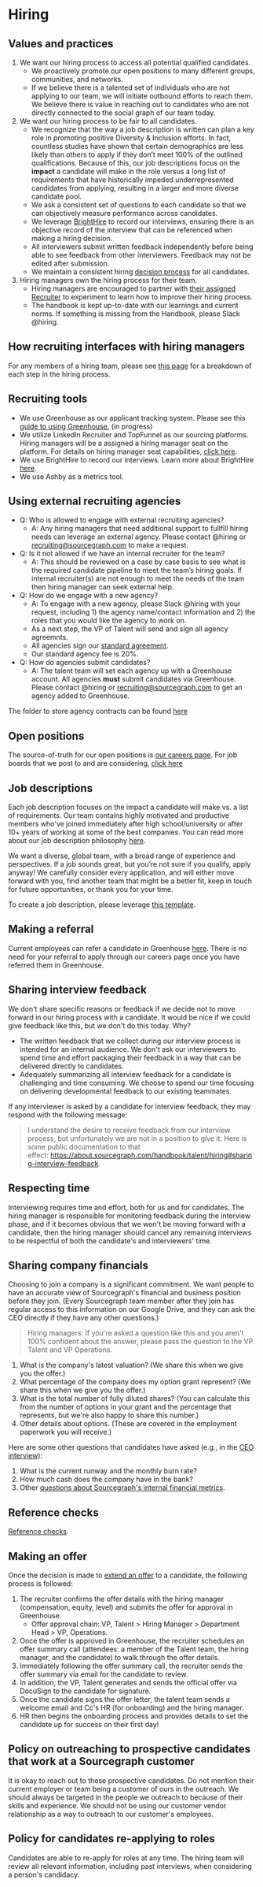 # Hiring

## Values and practices

1. We want our hiring process to access all potential qualified candidates.
   - We proactively promote our open positions to many different groups, communities, and networks.
   - If we believe there is a talented set of individuals who are not applying to our team, we will initiate outbound efforts to reach them. We believe there is value in reaching out to candidates who are not directly connected to the social graph of our team today.
1. We want our hiring process to be fair to all candidates.
   - We recognize that the way a job description is written can plan a key role in promoting positive Diversity & Inclusion efforts. In fact, countless studies have shown that certain demographics are less likely than others to apply if they don’t meet 100% of the outlined qualifications.  Because of this, our job descriptions focus on the **impact** a candidate will make in the role versus a long list of requirements that have historically impeded underrepresented candidates from applying, resulting in a larger and more diverse candidate pool.  
   - We ask a consistent set of questions to each candidate so that we can objectively measure performance across candidates.
   - We leverage [BrightHire](https://about.sourcegraph.com/handbook/talent/hiring/guide_to_using_brighthire) to record our interviews, ensuring there is an objective record of the interview that can be referenced when making a hiring decision.
   - All interviewers submit written feedback independently before being able to see feedback from other interviewers. Feedback may not be edited after submission.
   - We maintain a consistent hiring [decision process](#decision-making-process) for all candidates.
1. Hiring managers own the hiring process for their team.
   - Hiring managers are encouraged to partner with [their assigned Recruiter](https://about.sourcegraph.com/handbook/talent/hiring/how_recruiting_interfaces_with_hiring_managers#the-talent-team) to experiment to learn how to improve their hiring process.
   - The handbook is kept up-to-date with our learnings and current norms. If something is missing from the Handbook, please Slack @hiring.

## How recruiting interfaces with hiring managers

For any members of a hiring team, please see [this page](https://about.sourcegraph.com/handbook/talent/hiring/how_recruiting_interfaces_with_hiring_managers#the-talent-team) for a breakdown of each step in the hiring process.

## Recruiting tools

- We use Greenhouse as our applicant tracking system. Please see this [guide to using Greenhouse.](guide_to_using_greenhouse.md) (in progress)
- We utilize LinkedIn Recruiter and TopFunnel as our sourcing platforms.  Hiring managers will be a assigned a hiring manager seat on the platform. For details on hiring manager seat capabilities, [click here](linkedin.md).
- We use BrightHire to record our interviews.  Learn more about BrightHire [here](https://about.sourcegraph.com/handbook/talent/hiring/guide_to_using_brighthire).
- We use Ashby as a metrics tool.

## Using external recruiting agencies

- Q: Who is allowed to engage with external recruiting agencies?
   - A: Any hiring managers that need additional support to fullfill hiring needs can leverage an external agency. Please contact @hiring or recruiting@sourcegraph.com to make a request.
- Q: Is it not allowed if we have an internal recruiter for the team?
   - A: This should be reviewed on a case by case basis to see what is the required candidate pipeline to meet the team’s hiring goals. If internal recruiter(s) are not enough to meet the needs of the team then hiring manager can seek external help.
- Q: How do we engage with a new agency?
   - A: To engage with a new agency, please Slack @hiring with your request, including 1) the agency name/contact information and 2) the roles that you would like the agency to work on.
   - As a next step, the VP of Talent will send and sign all agency agreemnts.
   - All agencies sign our [standard agreement](https://docs.google.com/document/d/1IU_eWoZxEGQS8RRcjuUPfVD-byWScn5bsZE3e3oFZQ0/edit).
   - Our standard agency fee is 20%.
- Q: How do agencies submit candidates?
   - A: The talent team will set each agency up with a Greenhouse account. All agencies **must** submit candidates via Greenhouse. Please contact @hiring or recruiting@sourcegraph.com to get an agency added to Greenhouse.

The folder to store agency contracts can be found [here](https://drive.google.com/drive/u/0/folders/1aEtbTvcQF7hfd3mHH0JMgBhlFLYL4piq)

## Open positions

The source-of-truth for our open positions is [our careers page](https://boards.greenhouse.io/sourcegraph91).  For job boards that we post to and are considering, [click here](job_boards.md)

## Job descriptions

Each job description focuses on the impact a candidate will make vs. a list of requirements.  Our team contains highly motivated and productive members who've joined immediately after high school/university or after 10+ years of working at some of the best companies.  You can read more about our job description philosophy [here](https://about.sourcegraph.com/handbook/talent/hiring/interview_process#creating-a-job-description).

We want a diverse, global team, with a broad range of experience and perspectives. If a job sounds great, but you’re not sure if you qualify, apply anyway! We carefully consider every application, and will either move forward with you, find another team that might be a better fit, keep in touch for future opportunities, or thank you for your time.

To create a job description, please leverage [this template](https://docs.google.com/document/d/1rJAYyARbegvvH_e-VTrHoFhU9cDG5WfHov3L12NeCO8/edit#).

## Making a referral

Current employees can refer a candidate in Greenhouse [here](https://tracking.cirrusinsight.com/5ae92f4c-b2ab-4851-852d-32a879d5bc4b/player-vimeo-com-video-163888438).  There is no need for your referral to apply through our careers page once you have referred them in Greenhouse.

## Sharing interview feedback

We don't share specific reasons or feedback if we decide not to move forward in our hiring process with a candidate.  It would be nice if we could give feedback like this, but we don't do this today. Why?

- The written feedback that we collect during our interview process is intended for an internal audience. We don't ask our interviewers to spend time and effort packaging their feedback in a way that can be delivered directly to candidates.
- Adequately summarizing all interview feedback for a candidate is challenging and time consuming. We choose to spend our time focusing on delivering developmental feedback to our existing teammates.

If any interviewer is asked by a candidate for interview feedback, they may respond with the following message:

> I understand the desire to receive feedback from our interview process, but unfortunately we are not in a position to give it. Here is some public documentation to that effect: https://about.sourcegraph.com/handbook/talent/hiring#sharing-interview-feedback.

## Respecting time

Interviewing requires time and effort, both for us and for candidates. The hiring manager is responsible for monitoring feedback during the interview phase, and if it becomes obvious that we won't be moving forward with a candidate, then the hiring manager should cancel any remaining interviews to be respectful of both the candidate's and interviewers' time.

## Sharing company financials

Choosing to join a company is a significant commitment. We want people to have an accurate view of Sourcegraph's financial and business position before they join. (Every Sourcegraph team member after they join has regular access to this information on our Google Drive, and they can ask the CEO directly if they have any other questions.)

> Hiring managers: If you're asked a question like this and you aren't 100% confident about the answer, please pass the question to the VP Talent and VP Operations.

1. What is the company's latest valuation? (We share this when we give you the offer.)
1. What percentage of the company does my option grant represent? (We share this when we give you the offer.)
1. What is the total number of fully diluted shares? (You can calculate this from the number of options in your grant and the percentage that represents, but we're also happy to share this number.)
1. Other details about options. (These are covered in the employment paperwork you will receive.)

Here are some other questions that candidates have asked (e.g., in the [CEO interview](../../ceo/index.md#interviews-with-me)):

1. What is the current runway and the monthly burn rate?
1. How much cash does the company have in the bank?
1. Other [questions about Sourcegraph's internal financial metrics](../../ceo/index.md#questions-about-sourcegraph).

## Reference checks

[Reference checks](reference_check_questions.md).

## Making an offer

Once the decision is made to [extend an offer](../interview_process.md#outcome) to a candidate, the following process is followed:

1. The recruiter confirms the offer details with the hiring manager (compensation, equity, level) and submits the offer for approval in Greenhouse.
   - Offer approval chain: VP, Talent > Hiring Manager > Department Head > VP, Operations.
2. Once the offer is approved in Greenhouse, the recruiter schedules an offer summary call (attendees: a member of the Talent team, the hiring manager, and the candidate) to walk through the offer details.
3. Immediately following the offer summary call, the recruiter sends the offer summary via email for the candidate to review.
4. In addition, the VP, Talent generates and sends the official offer via DocuSign to the candidate for signature.
5. Once the candidate signs the offer letter, the talent team sends a welcome email and Cc's HR (for onboarding) and the hiring manager.
6. HR then begins the onboarding process and provides details to set the candidate up for success on their first day!

## Policy on outreaching to prospective candidates that work at a Sourcegraph customer

It is okay to reach out to these prospective candidates. Do not mention their current employer or team being a customer of ours in the outreach. We should always be targeted in the people we outreach to because of their skills and experience. We should not be using our customer vendor relationship as a way to outreach to our customer's employees.

## Policy for candidates re-applying to roles

Candidates are able to re-apply for roles at any time. The hiring team will review all relevant information, including past interviews, when considering a person's candidacy.
